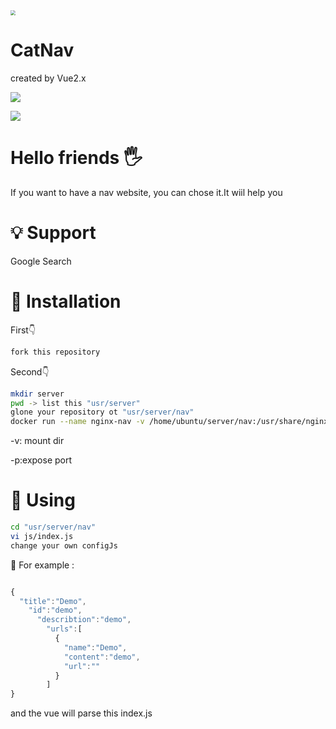 <img src="https://i.bmp.ovh/imgs/2022/05/17/c1f2881bcc4aaac6.png" style="zoom:50%;" />

# CatNav

created by Vue2.x

![](https://i.bmp.ovh/imgs/2022/05/17/4ef9cf8ef110694b.jpg)

![](https://i.bmp.ovh/imgs/2022/05/17/22e2de3bbced9a85.png)



# Hello friends 🖐️

If you want to have a nav website, you can chose it.It wiil help you

# 💡 Support

Google Search

# 📌 Installation

First👇

```sh
fork this repository
```

Second👇

```sh
mkdir server
pwd -> list this "usr/server"
glone your repository ot "usr/server/nav"
docker run --name nginx-nav -v /home/ubuntu/server/nav:/usr/share/nginx/html:ro -d -p 80:80 nginx
```

-v: mount dir

-p:expose port

# 🚩 Using

```sh
cd "usr/server/nav"
vi js/index.js
change your own configJs
```

📍 For example :

```js

{
  "title":"Demo",
    "id":"demo",
      "describtion":"demo",
        "urls":[
          {
            "name":"Demo",
            "content":"demo",
            "url":""
          }
        ]
}
```

and the vue will parse this index.js





